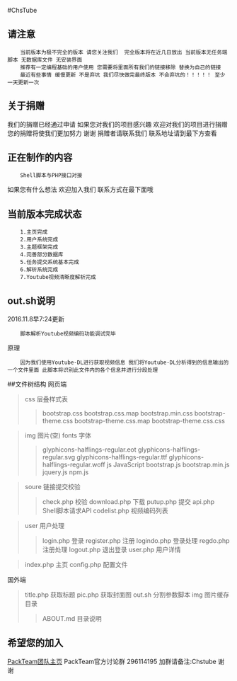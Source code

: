 #ChsTube
## 请注意
		当前版本为极不完全的版本 请您关注我们  完全版本将在近几日放出 当前版本无任务端脚本 无数据库文件 无安装界面
		推荐有一定编程基础的用户使用 您需要将里面所有我们的链接移除 替换为自己的链接
		最近有些事情 缓慢更新 不是弃坑 我们尽快做完最终版本 不会弃坑的！！！！！ 至少一天更新一次
## 关于捐赠
我们的捐赠已经通过申请 如果您对我们的项目感兴趣 欢迎对我们的项目进行捐赠 您的捐赠将使我们更加努力 谢谢 捐赠者请联系我们 联系地址请到最下方查看
## 正在制作的内容
		Shell脚本与PHP接口对接		
如果您有什么想法 欢迎加入我们 联系方式在最下面哦
## 当前版本完成状态
		1.主页完成
		2.用户系统完成
		3.主题框架完成
		4.完善部分数据库
		5.任务提交系统基本完成
		6.解析系统完成
		7.Youtube视频清晰度解析完成
## out.sh说明

2016.11.8早7:24更新

		脚本解析Youtube视频编码功能调试完毕

原理

		因为我们使用Youtube-DL进行获取视频信息 我们将Youtube-DL分析得到的信息输出的一个文件里面 此脚本将识别此文件内的各个信息并进行分段处理

##文件树结构
网页端
>css				层叠样式表
>>bootstrap.css
>>bootstrap.css.map
>>bootstrap.min.css
>>bootstrap-theme.css
>>bootstrap-theme.css.map
>>bootstrap-theme.css.css

>img				图片(空)
>fonts				字体
>>glyphicons-halflings-regular.eot
>>glyphicons-halflings-regular.svg
>>glyphicons-halflings-regular.ttf
>>glyphicons-halflings-regular.woff
>js					JavaScript
>>bootstrap.js
>>bootstrap.min.js
>>jquery.js
>>npm.js

>soure				链接提交校验
>>check.php			校验
>>download.php		下载
>>putup.php			提交
>>api.php			Shell脚本请求API
>>codelist.php		视频编码列表

>user				用户处理
>>login.php			登录
>>register.php		注册
>>logindo.php		登录处理
>>regdo.php			注册处理
>>logout.php		退出登录
>>user.php			用户详情

>index.php			主页
>config.php			配置文件

国外端
>title.php			获取标题
>pic.php			获取封面图
>out.sh				分割参数脚本
>img				图片缓存目录
>>ABOUT.md			目录说明

## 希望您的加入
[PackTeam团队主页](http://www.workinno.com)
PackTeam官方讨论群  296114195 加群请备注:Chstube 谢谢

